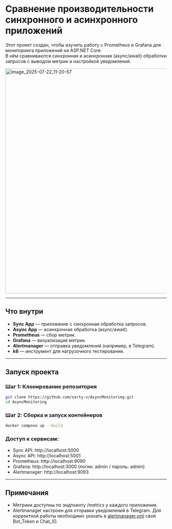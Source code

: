 # Сравнение производительности синхронного и асинхронного приложений

Этот проект создан, чтобы изучить работу с Prometheus и Grafana для мониторинга приложений на ASP.NET Core.  
В нём сравниваются синхронная и асинхронная (async/await) обработки запросов с выводом метрик и настройкой уведомлений.

<img width="1148" height="702" alt="image_2025-07-22_11-20-57" src="https://github.com/user-attachments/assets/4f17f22c-4331-428c-954f-6aad7ed88839" />

---

## Что внутри

- **Sync App** — приложение с синхронная обработка запросов.  
- **Async App** — асинхронная обработка (async/await). 
- **Prometheus** — сбор метрик.  
- **Grafana** — визуализация метрик.
- **Alertmanager** — отправка уведомлений (например, в Telegram).
- **k6** — инструмент для нагрузочного тестирования.

---

## Запуск проекта

### Шаг 1: Клонирование репозитория
```bash
git clone https://github.com/xorty-v/AsyncMonitoring.git
cd AsyncMonitoring
```

### Шаг 2: Сборка и запуск контейнеров
```bash
docker compose up --build
```

### Доступ к сервисам:
- Sync API: http://localhost:5000
- Async API: http://localhost:5001
- Prometheus: http://localhost:9090
- Grafana: http://localhost:3000 (логин: admin / пароль: admin)
- Alertmanager: http://localhost:9093

---

## Примечания
- Метрики доступны по эндпоинту /metrics у каждого приложения.
- Alertmanager настроен для отправки уведомлений в Telegram. Для корректной работы необходимо указать в [alertmanager.yml](https://github.com/xorty-v/AsyncMonitoring/blob/master/alertmanager/alertmanager.yml) свой Bot_Token и Chat_ID.
